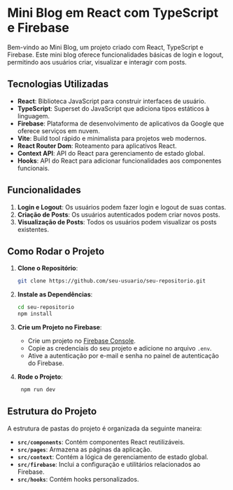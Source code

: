 # Mini Blog em React com TypeScript e Firebase

Bem-vindo ao Mini Blog, um projeto criado com React, TypeScript e Firebase. Este mini blog oferece funcionalidades básicas de login e logout, permitindo aos usuários criar, visualizar e interagir com posts.

## Tecnologias Utilizadas

- **React**: Biblioteca JavaScript para construir interfaces de usuário.
- **TypeScript**: Superset do JavaScript que adiciona tipos estáticos à linguagem.
- **Firebase**: Plataforma de desenvolvimento de aplicativos da Google que oferece serviços em nuvem.
- **Vite**: Build tool rápido e minimalista para projetos web modernos.
- **React Router Dom**: Roteamento para aplicativos React.
- **Context API**: API do React para gerenciamento de estado global.
- **Hooks**: API do React para adicionar funcionalidades aos componentes funcionais.

## Funcionalidades

1. **Login e Logout**: Os usuários podem fazer login e logout de suas contas.
2. **Criação de Posts**: Os usuários autenticados podem criar novos posts.
3. **Visualização de Posts**: Todos os usuários podem visualizar os posts existentes.

## Como Rodar o Projeto

1. **Clone o Repositório**:

   ```bash
   git clone https://github.com/seu-usuario/seu-repositorio.git
   ```

2. **Instale as Dependências**:

   ```bash
   cd seu-repositorio
   npm install
   ```

3. **Crie um Projeto no Firebase**:

   - Crie um projeto no [Firebase Console](https://console.firebase.google.com/).
   - Copie as credenciais do seu projeto e adicione no arquivo `.env`.
   - Ative a autenticação por e-mail e senha no painel de autenticação do Firebase.

4. **Rode o Projeto**:

   ```bash
    npm run dev
   ```

## Estrutura do Projeto

A estrutura de pastas do projeto é organizada da seguinte maneira:

- **`src/components`**: Contém componentes React reutilizáveis.
- **`src/pages`**: Armazena as páginas da aplicação.
- **`src/context`**: Contém a lógica de gerenciamento de estado global.
- **`src/firebase`**: Inclui a configuração e utilitários relacionados ao Firebase.
- **`src/hooks`**: Contém hooks personalizados.
